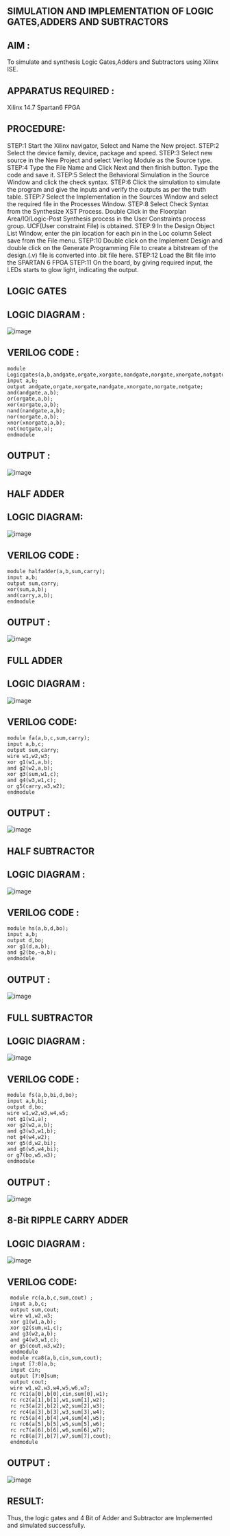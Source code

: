 ## SIMULATION AND IMPLEMENTATION OF LOGIC GATES,ADDERS AND SUBTRACTORS

## AIM : 
To simulate and synthesis Logic Gates,Adders and Subtractors using Xilinx ISE.

## APPARATUS REQUIRED : 
Xilinx 14.7 Spartan6 FPGA

## PROCEDURE: 
STEP:1 Start the Xilinx navigator, Select and Name the New project. STEP:2 Select the device family, device, package and speed. STEP:3 Select new source in the New Project and select Verilog Module as the Source type. STEP:4 Type the File Name and Click Next and then finish button. Type the code and save it. STEP:5 Select the Behavioral Simulation in the Source Window and click the check syntax. STEP:6 Click the simulation to simulate the program and give the inputs and verify the outputs as per the truth table. STEP:7 Select the Implementation in the Sources Window and select the required file in the Processes Window. STEP:8 Select Check Syntax from the Synthesize XST Process. Double Click in the Floorplan Area/IO/Logic-Post Synthesis process in the User Constraints process group. UCF(User constraint File) is obtained. STEP:9 In the Design Object List Window, enter the pin location for each pin in the Loc column Select save from the File menu. STEP:10 Double click on the Implement Design and double click on the Generate Programming File to create a bitstream of the design.(.v) file is converted into .bit file here. STEP:12 Load the Bit file into the SPARTAN 6 FPGA STEP:11 On the board, by giving required input, the LEDs starts to glow light, indicating the output.

## LOGIC GATES 
## LOGIC DIAGRAM :

![image](https://github.com/navaneethans/VLSI-LAB-EXPERIMENTS/assets/6987778/ee17970c-3ac9-4603-881b-88e2825f41a4)
## VERILOG CODE :
```
module Logicgates(a,b,andgate,orgate,xorgate,nandgate,norgate,xnorgate,notgate);
input a,b;
output andgate,orgate,xorgate,nandgate,xnorgate,norgate,notgate;
and(andgate,a,b);
or(orgate,a,b);
xor(xorgate,a,b);
nand(nandgate,a,b);
nor(norgate,a,b);
xnor(xnorgate,a,b);
not(notgate,a);
endmodule
```
## OUTPUT :
![image](https://github.com/SwarnaMallikaPL/VLSI-LAB-EXP-1/assets/160829667/74a4a0c5-38b5-4f75-957a-a34a3a689878)

## HALF ADDER 
## LOGIC DIAGRAM:
![image](https://github.com/navaneethans/VLSI-LAB-EXPERIMENTS/assets/6987778/0e1ecb96-0c25-4556-832b-aeeedfdfe7b9)

## VERILOG CODE :
```
module halfadder(a,b,sum,carry);
input a,b;
output sum,carry;
xor(sum,a,b);
and(carry,a,b);
endmodule
```
## OUTPUT :
![image](https://github.com/SwarnaMallikaPL/VLSI-LAB-EXP-1/assets/160829667/554d8528-bbe7-44a3-bf01-d2c3004b7b49)

## FULL ADDER 
## LOGIC DIAGRAM :
![image](https://github.com/navaneethans/VLSI-LAB-EXPERIMENTS/assets/6987778/9bb3964c-438f-469d-a3de-c1cca6f323fb)
## VERILOG CODE:
```
module fa(a,b,c,sum,carry);
input a,b,c;
output sum,carry;
wire w1,w2,w3;
xor g1(w1,a,b);
and g2(w2,a,b);
xor g3(sum,w1,c);
and g4(w3,w1,c);
or g5(carry,w3,w2);
endmodule
```
## OUTPUT :
![image](https://github.com/SwarnaMallikaPL/VLSI-LAB-EXP-1/assets/160829667/9ab8bdb4-cfd8-4f75-9390-358c66a577f2)

## HALF SUBTRACTOR
## LOGIC DIAGRAM :
![image](https://github.com/navaneethans/VLSI-LAB-EXPERIMENTS/assets/6987778/731470b7-eb4e-49f8-8bb7-2994052a7184)

## VERILOG CODE :
```
module hs(a,b,d,bo);
input a,b;
output d,bo;
xor g1(d,a,b);
and g2(bo,~a,b);
endmodule

```
## OUTPUT :
![image](https://github.com/SwarnaMallikaPL/VLSI-LAB-EXP-1/assets/160829667/a93dd2d0-542a-432c-8908-67ceb6d8cbcf)

## FULL SUBTRACTOR 
## LOGIC DIAGRAM :
![image](https://github.com/navaneethans/VLSI-LAB-EXPERIMENTS/assets/6987778/d66f874b-c1f2-44b3-a035-7149b56430c1)
## VERILOG CODE :
```
module fs(a,b,bi,d,bo);
input a,b,bi;
output d,bo;
wire w1,w2,w3,w4,w5;
not g1(w1,a);
xor g2(w2,a,b);
and g3(w3,w1,b);
not g4(w4,w2);
xor g5(d,w2,bi);
and g6(w5,w4,bi);
or g7(bo,w5,w3);
endmodule
```
## OUTPUT :
![image](https://github.com/SwarnaMallikaPL/VLSI-LAB-EXP-1/assets/160829667/aba4ba2b-3b76-4728-bf23-928a0effdb2a)

## 8-Bit RIPPLE CARRY ADDER
## LOGIC DIAGRAM :
![image](https://github.com/navaneethans/VLSI-LAB-EXPERIMENTS/assets/6987778/7385a408-40a5-4203-8050-b72818622d79)

## VERILOG CODE:
```
 module rc(a,b,c,sum,cout) ;
 input a,b,c;
 output sum,cout;
 wire w1,w2,w3;
 xor g1(w1,a,b);
 xor g2(sum,w1,c);
 and g3(w2,a,b);
 and g4(w3,w1,c);
 or g5(cout,w3,w2);
 endmodule
 module rca8(a,b,cin,sum,cout);
 input [7:0]a,b;
 input cin;
 output [7:0]sum;
 output cout;
 wire w1,w2,w3,w4,w5,w6,w7;
 rc rc1(a[0],b[0],cin,sum[0],w1);
 rc rc2(a[1],b[1],w1,sum[1],w2);
 rc rc3(a[2],b[2],w2,sum[2],w3);
 rc rc4(a[3],b[3],w3,sum[3],w4);
 rc rc5(a[4],b[4],w4,sum[4],w5);
 rc rc6(a[5],b[5],w5,sum[5],w6);
 rc rc7(a[6],b[6],w6,sum[6],w7);
 rc rc8(a[7],b[7],w7,sum[7],cout);
 endmodule
```
## OUTPUT :
![image](https://github.com/SwarnaMallikaPL/VLSI-LAB-EXP-1/assets/160829667/19940af4-30c5-4a0e-b1c4-c416e14a9879)

## RESULT:
  Thus, the logic gates and 4 Bit of Adder and Subtractor are Implemented and simulated successfully.


